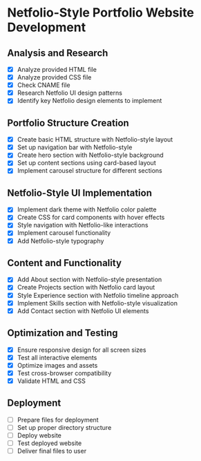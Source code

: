 # Netfolio-Style Portfolio Website Development

## Analysis and Research
- [x] Analyze provided HTML file
- [x] Analyze provided CSS file
- [x] Check CNAME file
- [x] Research Netfolio UI design patterns
- [x] Identify key Netfolio design elements to implement

## Portfolio Structure Creation
- [x] Create basic HTML structure with Netfolio-style layout
- [x] Set up navigation bar with Netfolio-style
- [x] Create hero section with Netfolio-style background
- [x] Set up content sections using card-based layout
- [x] Implement carousel structure for different sections

## Netfolio-Style UI Implementation
- [x] Implement dark theme with Netfolio color palette
- [x] Create CSS for card components with hover effects
- [x] Style navigation with Netfolio-like interactions
- [x] Implement carousel functionality
- [x] Add Netfolio-style typography

## Content and Functionality
- [x] Add About section with Netfolio-style presentation
- [x] Create Projects section with Netfolio card layout
- [x] Style Experience section with Netfolio timeline approach
- [x] Implement Skills section with Netfolio-style visualization
- [x] Add Contact section with Netfolio UI elements

## Optimization and Testing
- [x] Ensure responsive design for all screen sizes
- [x] Test all interactive elements
- [x] Optimize images and assets
- [x] Test cross-browser compatibility
- [x] Validate HTML and CSS

## Deployment
- [ ] Prepare files for deployment
- [ ] Set up proper directory structure
- [ ] Deploy website
- [ ] Test deployed website
- [ ] Deliver final files to user
